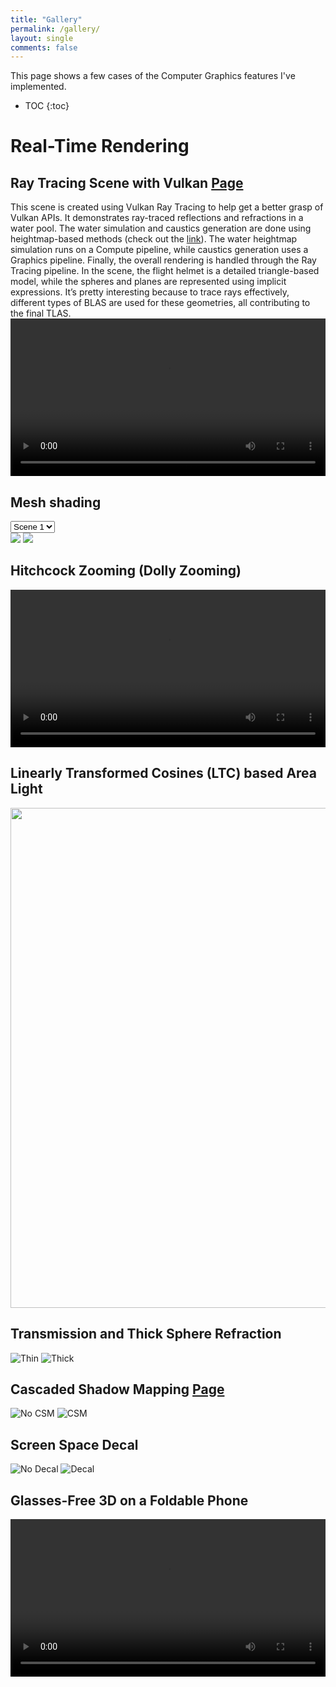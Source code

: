 ```yaml
---
title: "Gallery"
permalink: /gallery/
layout: single
comments: false
---
```


<style>
body {
  font-size: 14px;
}
.container {
  max-width: 1200px;
  margin: 0 auto; /* 使页面居中 */
}
</style>

This page shows a few cases of the Computer Graphics features I've implemented.

* TOC
{:toc}

# Real-Time Rendering
## Ray Tracing Scene with Vulkan <a href="/en/rtrt-vulkan-scene/" class="btn">Page</a>
This scene is created using Vulkan Ray Tracing to help get a better grasp of Vulkan APIs. It demonstrates ray-traced reflections and refractions in a water pool. The water simulation and caustics generation are done using heightmap-based methods (check out the [link](https://madebyevan.com/webgl-water/)). The water heightmap simulation runs on a Compute pipeline, while caustics generation uses a Graphics pipeline. Finally, the overall rendering is handled through the Ray Tracing pipeline. In the scene, the flight helmet is a detailed triangle-based model, while the spheres and planes are represented using implicit expressions. It’s pretty interesting because to trace rays effectively, different types of BLAS are used for these geometries, all contributing to the final TLAS.
<video width="100%" height="auto" controls>
    <source src="/assets/videos/caustics/rtscene.mp4" type="video/mp4">
</video>

## Mesh shading
<select id="img-set">
  <option value="set1" selected>Scene 1</option>
  <option value="set2">Scene 2</option>
</select>

<div id="juxta-container">
  <div id="juxta" class="juxtapose" data-startingposition="50%">
    <img src="/assets/imgs/meshshading/scene1.png" data-label="Shading" />
    <img src="/assets/imgs/meshshading/meshlets1.png" data-label="Meshlets" />
  </div>
</div>

<script>
const imgSet = {
  set1: [
    "/assets/imgs/meshshading/scene1.png",
    "/assets/imgs/meshshading/meshlets1.png"
  ],
  set2: [
    "/assets/imgs/meshshading/scene2.png",
    "/assets/imgs/meshshading/meshlets2.png"
  ]
};

const select = document.getElementById("img-set");
const container = document.getElementById("juxta-container");

select.addEventListener("change", (e) => {
  const key = e.target.value;
  const [imgA, imgB] = imgSet[key];

  // remove old juxtapose instance
  const oldJuxta = document.getElementById("juxta");
  if (oldJuxta) oldJuxta.remove();

  // recreate juxtapose DOM
  const newJuxta = document.createElement("div");
  newJuxta.id = "juxta";
  newJuxta.className = "juxtapose";
  newJuxta.dataset.startingposition = "50%";
  newJuxta.innerHTML = `
    <img src="${imgA}" data-label="Shading" />
    <img src="${imgB}" data-label="Meshlets" />
  `;
  container.appendChild(newJuxta);

  // re initialize juxtapose
  if (window.juxtapose && window.juxtapose.scanPage) {
    setTimeout(() => window.juxtapose.scanPage(), 1);
  }
});
</script>

## Hitchcock Zooming (Dolly Zooming)
<video width="100%" height="auto" controls>
    <source src="/assets/videos/dollyzoom/dollyZoom.mp4" type="video/mp4">
</video>

## Linearly Transformed Cosines (LTC) based Area Light
<div style="text-align:center">
  <img src="/assets/imgs/arealight/lightedCar.png" width="800" height="800" alt="" />
</div>

## Transmission and Thick Sphere Refraction
<div class="juxtapose" data-startingposition="50%" data-showlabels="true" data-showcredits="true">
    <img src="/assets/imgs/ssRefraction/thinRefraction.png" alt="Thin" data-label="Thin" />
    <img src="/assets/imgs/ssRefraction/thickRefraction.png" alt="Thick" data-label="Thick" />
</div>

## Cascaded Shadow Mapping <a href="/zh/csm/" class="btn">Page</a>
<div class="juxtapose" data-startingposition="50%" data-showlabels="true" data-showcredits="true">
    <img src="/assets/imgs/csm/wo_csm.png" alt="No CSM" data-label="No CSM" />
    <img src="/assets/imgs/csm/wi_csm.png" alt="CSM" data-label="CSM" />
</div>

## Screen Space Decal
<div class="juxtapose" data-startingposition="50%" data-showlabels="true" data-showcredits="true">
    <img src="/assets/imgs/decal/wo_decal.png" alt="No Decal" data-label="No Decal" />
    <img src="/assets/imgs/decal/wi_decal.png" alt="Decal" data-label="Decal" />
</div>

<!-- ## Water Caustics
<video width="100%" height="auto" controls>
    <source src="/assets/videos/caustics/caustics.mp4" type="video/mp4">
</video> -->

## Glasses-Free 3D on a Foldable Phone
<video width="100%" height="auto" controls>
    <source src="/assets/videos/autostereoscopy/autostereoscopy.mp4" type="video/mp4">
</video>


<!-- ## Motion Blur
## Shader Graph
## Graphed Post Process
## Cloth Sheen and Subsurface Color
## Pixar USD -->
